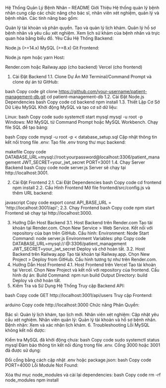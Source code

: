 Hệ Thống Quản Lý Bệnh Nhân – README
Giới Thiệu
Hệ thống quản lý bệnh nhân cung cấp các chức năng cho bác sĩ, nhân viên xét nghiệm, quản lý và bệnh nhân. Các tính năng bao gồm:

Quản lý tài khoản và phân quyền.
Tạo và quản lý lịch khám.
Quản lý hồ sơ bệnh nhân và yêu cầu xét nghiệm.
Xem lịch sử khám của bệnh nhân và trực quan hóa bằng biểu đồ.
Yêu Cầu Hệ Thống
Backend:

Node.js (>=14.x)
MySQL (>=8.x)
Git
Frontend:

Node.js
npm hoặc yarn
Host:

Render.com hoặc Railway.app (cho backend)
Vercel (cho frontend)
1. Cài Đặt Backend
1.1. Clone Dự Án
Mở Terminal/Command Prompt và clone dự án từ GitHub:

bash
Copy code
git clone https://github.com/your-username/patient-management-db.git
cd patient-management-db
1.2. Cài Đặt Node.js Dependencies
bash
Copy code
cd backend
npm install
1.3. Thiết Lập Cơ Sở Dữ Liệu MySQL
Khởi động MySQL và tạo cơ sở dữ liệu:

Linux:
bash
Copy code
sudo systemctl start mysql
mysql -u root -p
Windows: Mở MySQL từ Command Prompt hoặc MySQL Workbench.
Chạy file SQL để tạo bảng:

bash
Copy code
mysql -u root -p < database_setup.sql
Cập nhật thông tin kết nối trong file .env: Tạo file .env trong thư mục backend:

makefile
Copy code
DATABASE_URL=mysql://root:yourpassword@localhost:3306/patient_management
JWT_SECRET=your_jwt_secret
PORT=3001
1.4. Chạy Server Backend
bash
Copy code
node server.js
Server sẽ chạy tại http://localhost:3001.

2. Cài Đặt Frontend
2.1. Cài Đặt Dependencies
bash
Copy code
cd frontend
npm install
2.2. Cấu Hình Frontend
Mở file frontend/src/config.js và thêm URL backend:

javascript
Copy code
export const API_BASE_URL = 'http://localhost:3001/api';
2.3. Chạy Frontend
bash
Copy code
npm start
Frontend sẽ chạy tại http://localhost:3000.

3. Hướng Dẫn Host Backend
3.1. Host Backend trên Render.com
Tạo tài khoản tại Render.com.
Chọn New Service > Web Service.
Kết nối với repository của bạn trên GitHub.
Cấu hình:
Environment: Node
Start Command: node server.js
Environment Variables:
php
Copy code
DATABASE_URL=mysql://<user>:<password>@<host>:3306/patient_management
JWT_SECRET=your_jwt_secret
Deploy và chờ hoàn tất.
3.2. Host Backend trên Railway.app
Tạo tài khoản tại Railway.app.
Chọn New Project > Deploy from GitHub.
Cấu hình tương tự như trên Render.com.
4. Hướng Dẫn Host Frontend
4.1. Host Frontend trên Vercel
Tạo tài khoản tại Vercel.
Chọn New Project và kết nối với repository của frontend.
Cấu hình dự án:
Build Command: npm run build
Output Directory: build
Deploy và chờ hoàn tất.
5. Kiểm Tra và Sử Dụng Hệ Thống
Truy cập Backend API:

bash
Copy code
GET http://localhost:3001/api/users
Truy cập Frontend:

arduino
Copy code
http://localhost:3000
Chức năng Phân Quyền:

Bác sĩ: Quản lý lịch khám, tạo lịch mới.
Nhân viên xét nghiệm: Cập nhật yêu cầu xét nghiệm.
Nhân viên quản lý: Quản lý tài khoản và hồ sơ bệnh nhân.
Bệnh nhân: Xem và xác nhận lịch khám.
6. Troubleshooting
Lỗi MySQL không kết nối được:

Kiểm tra MySQL đã khởi động chưa:
bash
Copy code
sudo systemctl status mysql
Đảm bảo thông tin kết nối đúng trong file .env.
Cổng 3000 hoặc 3001 đã được sử dụng:

Đổi cổng bằng cách cập nhật .env hoặc package.json:
bash
Copy code
PORT=4000
Lỗi Module Not Found:

Xóa thư mục node_modules và cài lại dependencies:
bash
Copy code
rm -rf node_modules
npm install
